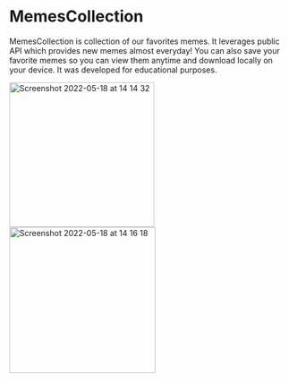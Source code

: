 # MemesCollection

MemesCollection is collection of our favorites memes. It leverages public API which provides new memes almost everyday! You can also save your favorite memes so you can view them anytime and download locally on your device. It was developed for educational purposes.

<img width="259" alt="Screenshot 2022-05-18 at 14 14 32" src="https://user-images.githubusercontent.com/37752740/169047884-1101e0f4-fc72-4443-a98f-a745535730a2.png">

<img width="261" alt="Screenshot 2022-05-18 at 14 16 18" src="https://user-images.githubusercontent.com/37752740/169047889-a8b4011e-09ba-44f6-8c02-e1ebb4397444.png">
